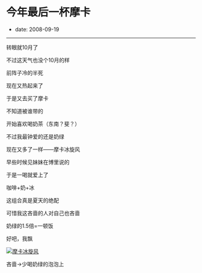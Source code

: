 # 今年最后一杯摩卡

- date: 2008-09-19

--------------------------


转眼就10月了

不过这天气也没个10月的样

前阵子冷的半死

现在又热起来了

于是又去买了摩卡



不知道被谁带的

开始喜欢喝奶茶（东南？斐？）

不过我最钟爱的还是奶绿

现在又多了一样——摩卡冰旋风



早些时候见妹妹在博里说的

于是一喝就爱上了

咖啡+奶+冰

这组合真是夏天的绝配



可惜我这吝啬的人对自己也吝啬

奶绿的1.5倍=一顿饭

好吧，我飘



[![摩卡冰旋风](http://farm4.static.flickr.com/3064/2869664163_8fa89b54d6_m.jpg)](http://www.flickr.com/photos/popomore/2869664163/)





吝啬->少喝奶绿的泡泡上
